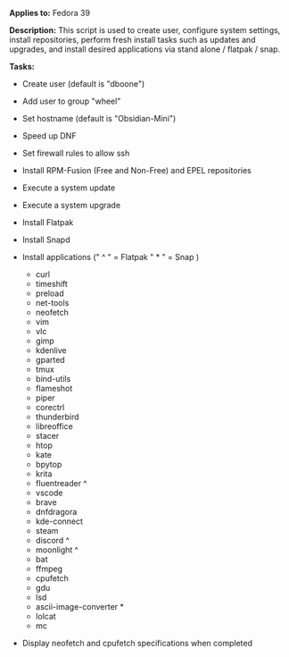 **Applies to:** 
  Fedora 39

**Description:**
  This script is used to create user, configure system settings, install repositories, perform fresh install tasks such as updates and upgrades, and install desired applications via stand alone / flatpak / snap.
  
**Tasks:**
  - Create user (default is "dboone")
  - Add user to group "wheel"
  - Set hostname (default is "Obsidian-Mini")
  - Speed up DNF
  - Set firewall rules to allow ssh
  - Install RPM-Fusion (Free and Non-Free) and EPEL repositories
  - Execute a system update
  - Execute a system upgrade
  - Install Flatpak
  - Install Snapd
  - Install applications (" ^ " = Flatpak   " * " = Snap )
      - curl
      - timeshift
      - preload
      - net-tools
      - neofetch
      - vim
      - vlc
      - gimp
      - kdenlive
      - gparted
      - tmux
      - bind-utils
      - flameshot
      - piper
      - corectrl
      - thunderbird
      - libreoffice
      - stacer
      - htop
      - kate
      - bpytop
      - krita
      - fluentreader ^
      - vscode
      - brave
      - dnfdragora
      - kde-connect
      - steam
      - discord ^
      - moonlight ^
      - bat
      - ffmpeg
      - cpufetch
      - gdu
      - lsd
      - ascii-image-converter *
      - lolcat
      - mc
        
- Display neofetch and cpufetch specifications when completed
